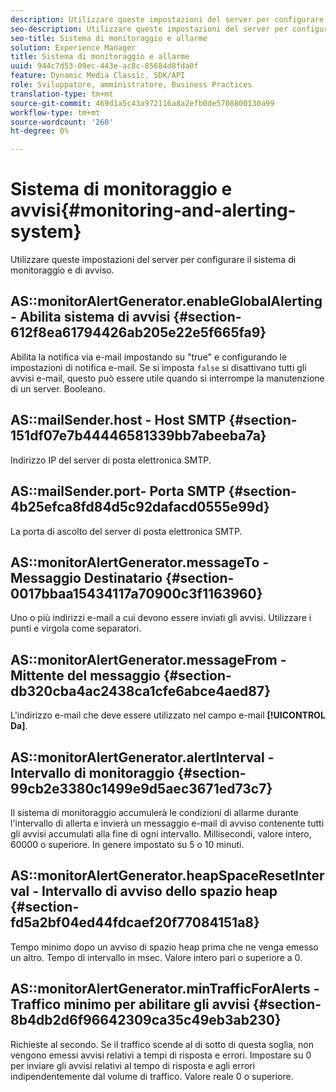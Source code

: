 ```yaml
---
description: Utilizzare queste impostazioni del server per configurare il sistema di monitoraggio e di avviso.
seo-description: Utilizzare queste impostazioni del server per configurare il sistema di monitoraggio e di avviso.
seo-title: Sistema di monitoraggio e allarme
solution: Experience Manager
title: Sistema di monitoraggio e allarme
uuid: 944c7d53-09ec-443e-ac8c-85684d8fda0f
feature: Dynamic Media Classic, SDK/API
role: Sviluppatore, amministratore, Business Practices
translation-type: tm+mt
source-git-commit: 469d1a5c43a972116a8a2efb0de5708800130a99
workflow-type: tm+mt
source-wordcount: '260'
ht-degree: 0%

---
```



# Sistema di monitoraggio e avvisi{#monitoring-and-alerting-system}

Utilizzare queste impostazioni del server per configurare il sistema di monitoraggio e di avviso.

## AS::monitorAlertGenerator.enableGlobalAlerting - Abilita sistema di avvisi {#section-612f8ea61794426ab205e22e5f665fa9}

Abilita la notifica via e-mail impostando su &quot;true&quot; e configurando le impostazioni di notifica e-mail. Se si imposta `false` si disattivano tutti gli avvisi e-mail, questo può essere utile quando si interrompe la manutenzione di un server. Booleano.

## AS::mailSender.host - Host SMTP {#section-151df07e7b44446581339bb7abeeba7a}

Indirizzo IP del server di posta elettronica SMTP.

## AS::mailSender.port- Porta SMTP {#section-4b25efca8fd84d5c92dafacd0555e99d}

La porta di ascolto del server di posta elettronica SMTP.

## AS::monitorAlertGenerator.messageTo - Messaggio Destinatario {#section-0017bbaa15434117a70900c3f1163960}

Uno o più indirizzi e-mail a cui devono essere inviati gli avvisi. Utilizzare i punti e virgola come separatori.

## AS::monitorAlertGenerator.messageFrom - Mittente del messaggio {#section-db320cba4ac2438ca1cfe6abce4aed87}

L&#39;indirizzo e-mail che deve essere utilizzato nel campo e-mail **[!UICONTROL Da]**.

## AS::monitorAlertGenerator.alertInterval - Intervallo di monitoraggio {#section-99cb2e3380c1499e9d5aec3671ed73c7}

Il sistema di monitoraggio accumulerà le condizioni di allarme durante l&#39;intervallo di allerta e invierà un messaggio e-mail di avviso contenente tutti gli avvisi accumulati alla fine di ogni intervallo. Millisecondi, valore intero, 60000 o superiore. In genere impostato su 5 o 10 minuti.

## AS::monitorAlertGenerator.heapSpaceResetInterval - Intervallo di avviso dello spazio heap {#section-fd5a2bf04ed44fdcaef20f77084151a8}

Tempo minimo dopo un avviso di spazio heap prima che ne venga emesso un altro. Tempo di intervallo in msec. Valore intero pari o superiore a 0.

## AS::monitorAlertGenerator.minTrafficForAlerts - Traffico minimo per abilitare gli avvisi {#section-8b4db2d6f96642309ca35c49eb3ab230}

Richieste al secondo. Se il traffico scende al di sotto di questa soglia, non vengono emessi avvisi relativi a tempi di risposta e errori. Impostare su 0 per inviare gli avvisi relativi al tempo di risposta e agli errori indipendentemente dal volume di traffico. Valore reale 0 o superiore.
